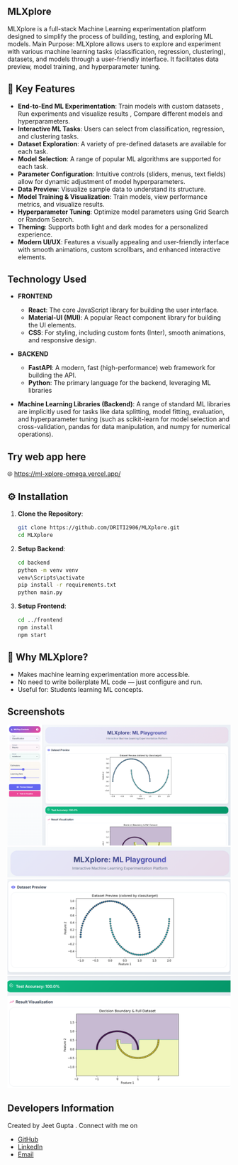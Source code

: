 ## MLXplore 

MLXplore is a full-stack Machine Learning experimentation platform designed to simplify the process of building, testing, and exploring ML models.
Main Purpose: MLXplore allows users to explore and experiment with various machine learning tasks (classification, regression, clustering), datasets, and models through a user-friendly interface. It facilitates data preview, model training, and hyperparameter tuning.

## 🚀 Key Features

- **End-to-End ML Experimentation**: Train models with custom datasets , Run experiments and visualize results , Compare different models and hyperparameters.
- **Interactive ML Tasks**: Users can select from classification, regression, and clustering tasks.
- **Dataset Exploration**: A variety of pre-defined datasets are available for each task.
- **Model Selection**: A range of popular ML algorithms are supported for each task.
- **Parameter Configuration**: Intuitive controls (sliders, menus, text fields) allow for dynamic adjustment of model hyperparameters.
- **Data Preview**: Visualize sample data to understand its structure.
- **Model Training & Visualization**: Train models, view performance metrics, and visualize results.
- **Hyperparameter Tuning**: Optimize model parameters using Grid Search or Random Search.
- **Theming**:  Supports both light and dark modes for a personalized experience.
- **Modern UI/UX**: Features a visually appealing and user-friendly interface with smooth animations, custom scrollbars, and enhanced interactive elements.


## Technology Used

- **FRONTEND** 
   - **React**: The core JavaScript library for building the user interface.
   - **Material-UI (MUI)**:  A popular React component library for building the UI elements.
   - **CSS**: For styling, including custom fonts (Inter), smooth animations, and responsive design.

- **BACKEND**
   - **FastAPI**: A modern, fast (high-performance) web framework for building the API.
   - **Python**: The primary language for the backend, leveraging ML libraries

- **Machine Learning Libraries (Backend)**: A range of standard ML libraries are implicitly used for tasks like data splitting, model fitting, evaluation, and hyperparameter tuning (such as scikit-learn for model selection and cross-validation, pandas for data manipulation, and numpy for numerical operations).

## Try web app here

🌐 https://ml-xplore-omega.vercel.app/  

## ⚙️ Installation

1. **Clone the Repository**:

   ```bash
   git clone https://github.com/DRITI2906/MLXplore.git
   cd MLXplore
   ```
2. **Setup Backend**:

   ```bash
   cd backend
   python -m venv venv
   venv\Scripts\activate     
   pip install -r requirements.txt
   python main.py
   ```

3. **Setup Frontend**:

   ```bash 
   cd ../frontend
   npm install 
   npm start
   ``` 

## 🎯 Why MLXplore?

- Makes machine learning experimentation more accessible.
- No need to write boilerplate ML code — just configure and run.
- Useful for: Students learning ML concepts. 

## Screenshots

![Screenshot 5](screenshots/5.png)
![Screenshot 1](screenshots/1.png)
![Screenshot 3](screenshots/3.png)
![Screenshot 4](screenshots/4.png)



## Developers Information

Created by Jeet Gupta . Connect with me on 

- [GitHub](https://github.com/DRITI2906)
- [LinkedIn](https://www.linkedin.com/in/driti-rathod-ab038a294/)
- [Email](mailto:dritirathod2906@gmail.com)

